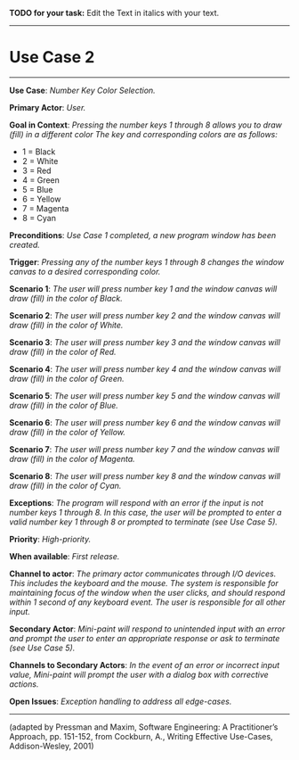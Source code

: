 **TODO for your task:** Edit the Text in italics with your text.

<hr>

# Use Case 2

<hr>

**Use Case**: *Number Key Color Selection.*

**Primary Actor**: *User.*

**Goal in Context**: *Pressing the number keys 1 through 8 allows you to draw (fill) in a different color The key and corresponding colors are as follows:*
- 1 = Black
- 2 = White
- 3 = Red
- 4 = Green
- 5 = Blue
- 6 = Yellow
- 7 = Magenta
- 8 = Cyan

**Preconditions**: *Use Case 1 completed, a new program window has been created.*

**Trigger**: *Pressing any of the number keys 1 through 8 changes the window canvas to a desired corresponding color.*
  
**Scenario 1**: *The user will press number key 1 and the window canvas will draw (fill) in the color of Black.*

**Scenario 2**: *The user will press number key 2 and the window canvas will draw (fill) in the color of White.*

**Scenario 3**: *The user will press number key 3 and the window canvas will draw (fill) in the color of Red.*

**Scenario 4**: *The user will press number key 4 and the window canvas will draw (fill) in the color of Green.*

**Scenario 5**: *The user will press number key 5 and the window canvas will draw (fill) in the color of Blue.*

**Scenario 6**: *The user will press number key 6 and the window canvas will draw (fill) in the color of Yellow.*

**Scenario 7**: *The user will press number key 7 and the window canvas will draw (fill) in the color of Magenta.*

**Scenario 8**: *The user will press number key 8 and the window canvas will draw (fill) in the color of Cyan.*

**Exceptions**: *The program will respond with an error if the input is not number keys 1 through 8. In this case, the user will be prompted to enter a valid number key 1 through 8 or prompted to terminate (see Use Case 5).*

**Priority**: *High-priority.*

**When available**: *First release.*

**Channel to actor**: *The primary actor communicates through I/O devices. This includes the keyboard and the mouse. The system is responsible for maintaining focus of the window when the user clicks, and should respond within 1 second of any keyboard event. The user is responsible for all other input.*

**Secondary Actor**: *Mini-paint will respond to unintended input with an error and prompt the user to enter an appropriate response or ask to terminate (see Use Case 5).*

**Channels to Secondary Actors**: *In the event of an error or incorrect input value, Mini-paint will prompt the user with a dialog box with corrective actions.*

**Open Issues**: *Exception handling to address all edge-cases.*

<hr>



(adapted by Pressman and Maxim, Software Engineering: A Practitioner’s Approach, pp. 151-152, from Cockburn,
A., Writing Effective Use-Cases, Addison-Wesley, 2001)
